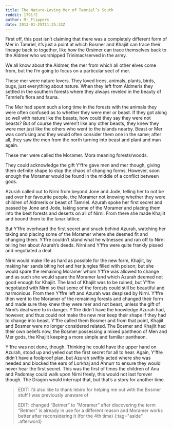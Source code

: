 ```yaml
---
title: The Nature-Loving Mer of Tamriel’s South
reddit: 1791f2
author: Mr_Flippers
date: 2013-01-25T11:25:33Z
---
```


First off, this post isn’t claiming that there was a completely different form
of Mer in Tamriel, it’s just a point at which Bosmer and Khajiit can trace their
lineage back to together, like how the Orsimer can trace themselves back to the
Aldmer who worshipped Trinimac/served in the army.

We all know about the Aldmer, the mer from which all other elves come from, but
the I’m going to focus on a particular sect of mer.

These mer were nature lovers. They loved trees, animals, plants, birds, bugs,
just everything about nature. When they left from Aldmeris they settled in the
southern forests where they always reveled in the beauty of Tamriel’s flora and
fauna.

The Mer had spent such a long time in the forests with the animals they were
often confused as to whether they were mer or beast. If they got along so well
with nature like the beasts, how could they say they were not beasts? But of
course they weren’t like any other beasts, they knew they were mer just like the
others who went to the islands nearby. Beast or Mer was confusing and they would
often consider them one in the same; after all, they saw the men from the north
turning into beast and plant and man again.

These mer were called the Moramer. Mora meaning forests/woods.

They could acknowledge the gift Y’ffre gave men and mer though, giving them
definite shape to stop the chaos of changing forms. However, soon enough the
Moramer would be found in the middle of a conflict between gods.

Azurah called out to Nirni from beyond Jone and Jode, telling her to not be sad
over her favourite people, the Moramer not knowing whether they were children of
Aldmeris or beast of Tamriel. Azurah spoke her first secret and passed by Jone
and Jode, taking some of the Moramer and placing them into the best forests and
deserts on all of Nirni. From there she made Khajiit and bound them to the lunar
lattice.

But Y’ffre overheard the first secret and snuck behind Azurah, watching her
taking and placing some of the Moramer where she deemed fit and changing them.
Y’ffre couldn’t stand what he witnessed and ran off to Nirni telling her about
Azurah’s deeds. Nirni and Y’ffre were quite frankly pissed and negotiated a
deal.

Nirni would make life as hard as possible for the new form, Khajiit, by making
her sands biting hot and her jungles filled with poison; but she would spare the
remaining Moramer whom Y’ffre was allowed to change and as such she would spare
the Moramer land which Azurah deemed not good enough for Khajiit. The land of
Khajiit was to be ruined, but Y’ffre negotiated with Nirni so that some of the
forests could still be beautiful and harmonious. From then Y’ffre left and
Azurah was despised by Nirni. Y’ffre then went to the Moramer of the remaining
forests and changed their form and made sure they knew they were mer and not
beast, unless the gift of Nirni’s deal were to in danger. Y’ffre didn’t have the
knowledge Azurah had, however, and thus could not make the new mer keep their
shape if they had to change into beast. Y’ffre called them Bosmer and from that
point, Khajiit and Bosmer were no longer considered related. The Bosmer and
Khajiit had their own beliefs now, the Bosmer possessing a mixed pantheon of Men
and Mer gods, the Khajiit keeping a more simple and familiar pantheon.

Y’ffre was not done, though. Thinking he could have the upper hand on Azurah,
stood up and yelled out the first secret for all to hear. Again, Y’ffre didn’t
have a foolproof plan, but Azurah swiftly acted where she was needed and blocked
the ears of Lorkhaj and Ahnurr to ensure they would never hear the first secret.
This was the first of times the children of Anu and Padomay could walk upon
Nirni freely, this would not last forever though. The Dragon would interrupt
that, but that’s a story for another time.

> EDIT: I’d also like to thank lebiro for helping me out with the Bosmer stuff I
> was previously unaware of
>
> EDIT: changed “Betmer” to “Moramer” after discovering the term “Betmer” is
> already in use for a different reason and Moramer works better after
> reconsidering it (for the 4th time)
{:tag="aside" .afterword}
